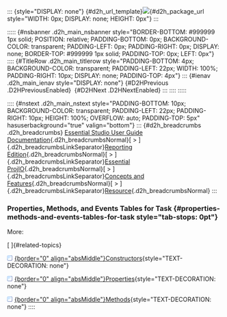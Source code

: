 ::: {style="DISPLAY: none"}
[](ms-xhelp:///?Id=d2h_url_template){#d2h_url_template}![](!package_url!){#d2h_package_url style="WIDTH: 0px; DISPLAY: none; HEIGHT: 0px"}
:::

::::: {#nsbanner .d2h_main_nsbanner style="BORDER-BOTTOM: #999999 1px solid; POSITION: relative; PADDING-BOTTOM: 0px; BACKGROUND-COLOR: transparent; PADDING-LEFT: 0px; PADDING-RIGHT: 0px; DISPLAY: none; BORDER-TOP: #999999 1px solid; PADDING-TOP: 0px; LEFT: 0px"}
:::: {#TitleRow .d2h_main_titlerow style="PADDING-BOTTOM: 4px; BACKGROUND-COLOR: transparent; PADDING-LEFT: 22px; WIDTH: 100%; PADDING-RIGHT: 10px; DISPLAY: none; PADDING-TOP: 4px"}
::: {#ienav .d2h_main_ienav style="DISPLAY: none"}
[](ms-xhelp:///?Id=aa2ceaa4-fdf1-4236-b571-799c916d2d4e){#D2HPrevious .D2HPreviousEnabled}  [](ms-xhelp:///?Id=ccc6463b-e121-419b-ad63-44a461d14aa0){#D2HNext .D2HNextEnabled}
:::
::::
:::::

:::: {#nstext .d2h_main_nstext style="PADDING-BOTTOM: 10px; BACKGROUND-COLOR: transparent; PADDING-LEFT: 22px; PADDING-RIGHT: 10px; HEIGHT: 100%; OVERFLOW: auto; PADDING-TOP: 5px" hasuserbackground="true" valign="bottom"}
::: {#d2h_breadcrumbs .d2h_breadcrumbs}
[Essential Studio User Guide Documentation](ms-xhelp:///?Id=12457748-09e3-4d74-a240-8e049cedf030){.d2h_breadcrumbsNormal}[ \> ]{.d2h_breadcrumbsLinkSeparator}[Reporting Edition](ms-xhelp:///?Id=027aa5b6-6676-4f93-ad23-c20e8c45792e){.d2h_breadcrumbsNormal}[ \> ]{.d2h_breadcrumbsLinkSeparator}[Essential ProjIO](ms-xhelp:///?Id=b95f675f-3e97-4b4b-93b9-e4daba965feb){.d2h_breadcrumbsNormal}[ \> ]{.d2h_breadcrumbsLinkSeparator}[Concepts and Features](ms-xhelp:///?Id=00cd1b25-14ca-4e2b-a23d-b4c6df7344ee){.d2h_breadcrumbsNormal}[ \> ]{.d2h_breadcrumbsLinkSeparator}[Resource](ms-xhelp:///?Id=aa2ceaa4-fdf1-4236-b571-799c916d2d4e){.d2h_breadcrumbsNormal}
:::

### Properties, Methods, and Events Tables for Task {#properties-methods-and-events-tables-for-task style="tab-stops: 0pt"}

More:

[ ]{#related-topics}

[![](button.gif){border="0" align="absMiddle"}Constructors](ms-xhelp:///?Id=2c08b1b1-bbd2-416f-ac88-03fae03dd278){style="TEXT-DECORATION: none"}

[![](button.gif){border="0" align="absMiddle"}Properties](ms-xhelp:///?Id=af6eaf4d-f09f-4d85-be88-85a67fb04171){style="TEXT-DECORATION: none"}

[![](button.gif){border="0" align="absMiddle"}Methods](ms-xhelp:///?Id=a560a95d-febc-4dff-8d23-ec0dfff1586a){style="TEXT-DECORATION: none"}
::::
